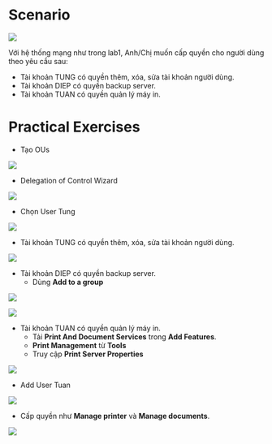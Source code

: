 # Scenario

![](../Image/Pasted%20image%2020250527143905.png)

Với hệ thống mạng như trong lab1, Anh/Chị muốn cấp quyền cho người dùng theo yêu cầu sau: 
- Tài khoản TUNG có quyền thêm, xóa, sửa tài khoản người dùng. 
- Tài khoản DIEP có quyền backup server. 
- Tài khoản TUAN có quyền quản lý máy in.
# Practical Exercises

- Tạo OUs

![](../Image/Pasted%20image%2020250527150045.png)

 - Delegation of Control Wizard
 
![](../Image/Pasted%20image%2020250527150156.png)

- Chọn User Tung

![](../Image/Pasted%20image%2020250527150024.png)

- Tài khoản TUNG có quyền thêm, xóa, sửa tài khoản người dùng. 

![](../Image/Pasted%20image%2020250527150344.png)

- Tài khoản DIEP có quyền backup server. 
	- Dùng **Add to a group**
	
![](../Image/Pasted%20image%2020250527150944.png)

![](../Image/Pasted%20image%2020250527151119.png)

- Tài khoản TUAN có quyền quản lý máy in.
	- Tải **Print And Document Services** trong **Add Features**.
	- **Print Management** từ **Tools**
	- Truy cập **Print Server Properties**

![](../Image/Pasted%20image%2020250527152418.png)

- Add User Tuan

![](../Image/Pasted%20image%2020250527152610.png)

- Cấp quyền như **Manage printer** và **Manage documents**.

![](../Image/Pasted%20image%2020250527152741.png)